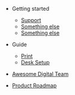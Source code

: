 - Getting started

    - [Support](support.md)
    - [Something else](more-pages.md)
    - [Something else](more-pages.md)

- Guide

    - [Print](deploy.md)
    - [Desk Setup](helpers.md)

- [Awesome Digital Team](awesome.md)
- [Product Roadmap](changelog.md)